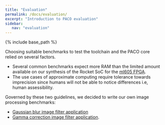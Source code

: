 ```yaml
---
title: "Evaluation"
permalink: /docs/evaluation/
excerpt: "Introduction to PACO evaluation"
sidebar:
   nav: "evaluation"
---
```

{% include base_path %}

Choosing suitable benchmarks to test the toolchain and the PACO core relied on several factors. 

- Several common benchmarks expect more RAM than the limited amount available on our synthesis of the Rocket SoC for the [ml605 FPGA](https://www.xilinx.com/products/boards-and-kits/ek-v6-ml605-g.html).
- The use cases of approximate computing require tolerance towards imprecision since humans will not be able to notice differences i.e, human assessibility.

Governed by these two guidelines, we decided to write our own image processing benchmarks:

* [Gaussian blur image filter application](/paco-cpu/docs/eval-gauss/) 
* [Gamma correction image filter application](/paco-cpu/docs/eval-gamma/).

